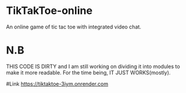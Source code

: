 # TikTakToe-online
An online game of tic tac toe with integrated video chat.

# N.B 
THIS CODE IS DIRTY and I am still working on dividing it into modules to make it more readable. For the time being, IT JUST WORKS(mostly).

#Link
https://tiktaktoe-3iym.onrender.com
